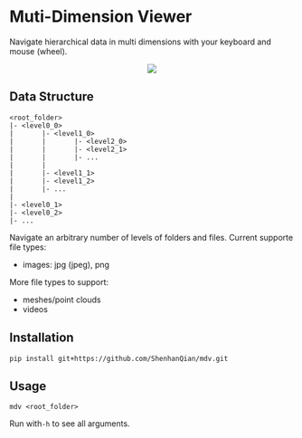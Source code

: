 # Muti-Dimension Viewer

Navigate hierarchical data in multi dimensions with your keyboard and mouse (wheel).

<div align="center"> 
  <img src="demo.gif">
</div> 

## Data Structure
```
<root_folder>
|- <level0_0>
|       |- <level1_0>
|       |       |- <level2_0>
|       |       |- <level2_1>
|       |       |- ...
|       |
|       |- <level1_1>
|       |- <level1_2>
|       |- ...
|
|- <level0_1>
|- <level0_2>
|- ...
```

Navigate an arbitrary number of levels of folders and files. Current supporte file types:
- images: jpg (jpeg), png

More file types to support:
- meshes/point clouds
- videos

<!-- <div align="center">
        <image src="./screenshot.png" height=800px></image>
</div> -->

## Installation

```shell
pip install git+https://github.com/ShenhanQian/mdv.git
```

## Usage

```shell
mdv <root_folder>
```

Run with`-h` to see all arguments.
